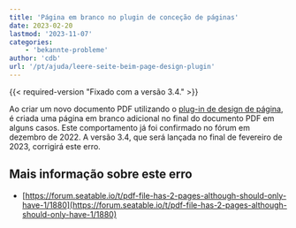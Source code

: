 ```yaml
---
title: 'Página em branco no plugin de conceção de páginas'
date: 2023-02-20
lastmod: '2023-11-07'
categories:
    - 'bekannte-probleme'
author: 'cdb'
url: '/pt/ajuda/leere-seite-beim-page-design-plugin'
---
```


{{< required-version "Fixado com a versão 3.4." >}}

Ao criar um novo documento PDF utilizando o [plug-in de design de página](https://seatable.io/pt/docs/seitendesign-plugin/anleitung-zum-seitendesign-plugin/), é criada uma página em branco adicional no final do documento PDF em alguns casos. Este comportamento já foi confirmado no fórum em dezembro de 2022. A versão 3.4, que será lançada no final de fevereiro de 2023, corrigirá este erro.

## Mais informação sobre este erro

- [https://forum.seatable.io/t/pdf-file-has-2-pages-although-should-only-have-1/1880](https://forum.seatable.io/t/pdf-file-has-2-pages-although-should-only-have-1/1880)
